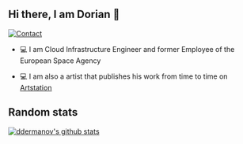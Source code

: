 ## Hi there, I am Dorian 👋

[![Contact](https://img.shields.io/badge/Contact-&#128231;-blue.svg)](mailto:dorian.dermanovic@outlook.com)

* 💻 I am Cloud Infrastructure Engineer and former Employee of the European Space Agency

* 💻 I am also a artist that publishes his work from time to time on [Artstation](https://www.artstation.com/aliiusthebearded)


## Random stats

[![ddermanov's github stats](https://github-readme-stats-ddermanovs-projects.vercel.app/api?username=ddermanov&count_private=true,show=reviews,show_icons=true,discussions_started,discussions_answered,prs_merged,prs_merged_percentage=true&theme=tokyonight)](https://github.com/anuraghazra/github-readme-stats)

